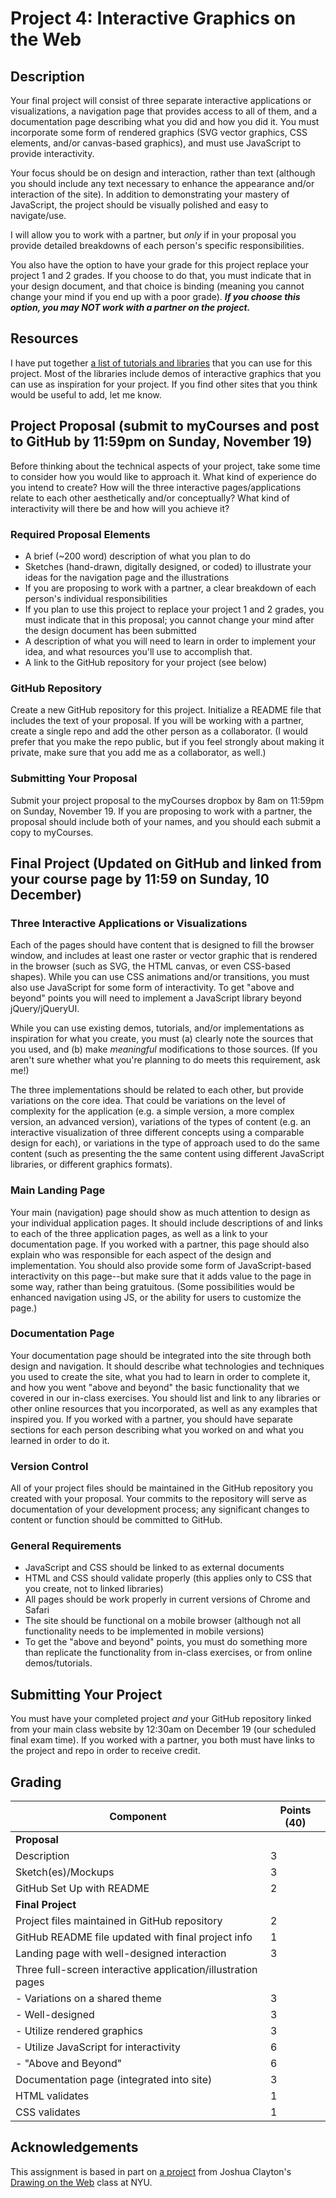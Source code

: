 # Project 4: Interactive Graphics on the Web

## Description
Your final project will consist of three separate interactive applications or visualizations, a navigation page that provides access to all of them, and a documentation page describing what you did and how you did it. You must incorporate some form of rendered graphics (SVG vector graphics, CSS elements, and/or canvas-based graphics), and must use JavaScript to provide interactivity. 

Your focus should be on design and interaction, rather than text (although you should include any text necessary to enhance the appearance and/or interaction of the site). In addition to demonstrating your mastery of JavaScript, the project should be visually polished and easy to navigate/use. 

I will allow you to work with a partner, but *only* if in your proposal you provide detailed breakdowns of each person's specific responsibilities. 

You also have the option to have your grade for this project replace your project 1 and 2 grades. If you choose to do that, you must indicate that in your design document, and that choice is binding (meaning you cannot change your mind if you end up with a poor grade). ***If you choose this option, you may NOT work with a partner on the project.***

## Resources
I have put together [a list of tutorials and libraries](project4-resources.md) that you can use for this project. Most of the libraries include demos of interactive graphics that you can use as inspiration for your project. If you find other sites that you think would be useful to add, let me know.  

## Project Proposal (submit to myCourses and post to GitHub by 11:59pm on Sunday, November 19)
Before thinking about the technical aspects of your project, take some time to consider how you would like to approach it. What kind of experience do you intend to create? How will the three interactive pages/applications relate to each other aesthetically and/or conceptually? What kind of interactivity will there be and how will you achieve it?

### Required Proposal Elements

- A brief (~200 word) description of what you plan to do
- Sketches (hand-drawn, digitally designed, or coded) to illustrate your ideas for the navigation page and the illustrations
- If you are proposing to work with a partner, a clear breakdown of each person's individual responsibilities
- If you plan to use this project to replace your project 1 and 2 grades, you must indicate that in this proposal; you cannot change your mind after the design document has been submitted
- A description of what you will  need to learn in order to implement your idea, and what resources you'll use to accomplish that. 
- A link to the GitHub repository for your project (see below)

### GitHub Repository
Create a new GitHub repository for this project. Initialize a README file that includes the text of your proposal. If you will be working with a partner, create a single repo and add the other person as a collaborator. (I would prefer that you make the repo public, but if you feel strongly about making it private, make sure that you add me as a collaborator, as well.) 

### Submitting Your Proposal
Submit your project proposal to the myCourses dropbox by 8am on 11:59pm on Sunday, November 19. If you are proposing to work with a partner, the proposal should include both of your names, and you should each submit a copy to myCourses.

## Final Project (Updated on GitHub and linked from your course page by 11:59 on Sunday, 10 December)

### Three Interactive Applications or Visualizations
Each of the pages should have content that is designed to fill the browser window, and includes at least one raster or vector graphic that is rendered in the browser (such as SVG, the HTML canvas, or even CSS-based shapes). While you can use CSS animations and/or transitions, you must also use JavaScript for some form of interactivity. To get "above and beyond" points you will need to implement a JavaScript library beyond jQuery/jQueryUI. 

While you can use existing demos, tutorials, and/or implementations as inspiration for what you create, you must (a) clearly note the sources that you used, and (b) make *meaningful* modifications to those sources. (If you aren't sure whether what you're planning to do meets this requirement, ask me!)

The three implementations should be related to each other, but provide variations on the core idea. That could be variations on the level of complexity for the application (e.g. a simple version, a more complex version, an advanced version), variations of the types of content (e.g. an interactive visualization of three different concepts using a comparable design for each), or variations in the type of approach used to do the same content (such as presenting the the same content using different JavaScript libraries, or different graphics formats). 

### Main Landing Page
Your main (navigation) page should show as much attention to design as your individual application pages. It should include descriptions of and links to each of the three application pages, as well as a link to your documentation page. If you worked with a partner, this page should also explain who was responsible for each aspect of the design and implementation.  You should also provide some form of JavaScript-based interactivity on this page--but make sure that it adds value to the page in some way, rather than being gratuitous. (Some possibilities would be enhanced navigation using JS, or the ability for users to customize the page.)

### Documentation Page
Your documentation page should be integrated into the site through both design and navigation. It should describe what technologies and techniques you used to create the site, what you had to learn in order to complete it, and how you went "above and beyond" the basic functionality that we covered in our in-class exercises. You should list and link to any libraries or other online resources that you incorporated, as well as any examples that inspired you. If you worked with a partner, you should have separate sections for each person describing what you worked on and what you learned in order to do it. 

### Version Control
All of your project files should be maintained in the GitHub repository you created with your proposal. Your commits to the repository will serve as documentation of your development process; any significant changes to content or function should be committed to GitHub. 

### General Requirements
- JavaScript and CSS should be linked to as external documents
- HTML and CSS should validate properly (this applies only to CSS that you create, not to linked libraries)
- All pages should be work properly in current versions of Chrome and Safari
- The site should be functional on a mobile browser (although not all functionality needs to be implemented in mobile versions)
- To get the "above and beyond" points, you must do something more than replicate the functionality from in-class exercises, or from online demos/tutorials. 

## Submitting Your Project
You must have your completed project *and* your GitHub repository linked from your main class website by 12:30am on December 19 (our scheduled final exam time). If you worked with a partner, you both must have links to the project and repo in order to receive credit. 

## Grading
Component | Points (40) |
--------- | --------------------------- |
**Proposal** ||
Description | 3 |
Sketch(es)/Mockups | 3 |
GitHub Set Up with README | 2 |
**Final Project** ||
Project files maintained in GitHub repository | 2 |
GitHub README file updated with final project info | 1 | 
Landing page with well-designed interaction | 3 |
Three full-screen interactive application/illustration pages ||
\- Variations on a shared theme | 3 |
\- Well-designed | 3 |
\- Utilize rendered graphics | 3 |
\- Utilize JavaScript for interactivity | 6 |
\- "Above and Beyond" | 6 |
Documentation page (integrated into site) | 3 |
HTML validates | 1 |
CSS validates | 1 |



## Acknowledgements
This assignment is based in part on [a project](http://cs.nyu.edu/courses/spring17/CSCI-UA.0380-002/assignments/final-project/) from Joshua Clayton's [Drawing on the Web](http://cs.nyu.edu/courses/spring17/CSCI-UA.0380-002/) class at NYU. 
